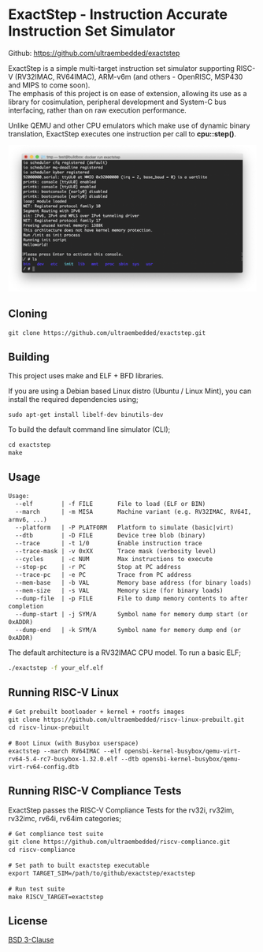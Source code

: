 # ExactStep - Instruction Accurate Instruction Set Simulator

Github: https://github.com/ultraembedded/exactstep

ExactStep is a simple multi-target instruction set simulator supporting RISC-V (RV32IMAC, RV64IMAC), ARM-v6m (and others - OpenRISC, MSP430 and MIPS to come soon).  
The emphasis of this project is on ease of extension, allowing its use as a library for cosimulation, peripheral development and System-C bus interfacing, rather than on raw execution performance.

Unlike QEMU and other CPU emulators which make use of dynamic binary translation, ExactStep executes one instruction per call to **cpu::step()**.

![](docs/screenshot.png)

## Cloning
```
git clone https://github.com/ultraembedded/exactstep.git
```

## Building

This project uses make and ELF + BFD libraries.

If you are using a Debian based Linux distro (Ubuntu / Linux Mint), you can install the required dependencies using;

```
sudo apt-get install libelf-dev binutils-dev
```

To build the default command line simulator (CLI);
```
cd exactstep
make
```

## Usage

```
Usage:
  --elf        | -f FILE       File to load (ELF or BIN)
  --march      | -m MISA       Machine variant (e.g. RV32IMAC, RV64I, armv6, ...)
  --platform   | -P PLATFORM   Platform to simulate (basic|virt)
  --dtb        | -D FILE       Device tree blob (binary)
  --trace      | -t 1/0        Enable instruction trace
  --trace-mask | -v 0xXX       Trace mask (verbosity level)
  --cycles     | -c NUM        Max instructions to execute
  --stop-pc    | -r PC         Stop at PC address
  --trace-pc   | -e PC         Trace from PC address
  --mem-base   | -b VAL        Memory base address (for binary loads)
  --mem-size   | -s VAL        Memory size (for binary loads)
  --dump-file  | -p FILE       File to dump memory contents to after completion
  --dump-start | -j SYM/A      Symbol name for memory dump start (or 0xADDR)
  --dump-end   | -k SYM/A      Symbol name for memory dump end (or 0xADDR)
```

The default architecture is a RV32IMAC CPU model. To run a basic ELF;
```sh
./exactstep -f your_elf.elf 
```

## Running RISC-V Linux
```
# Get prebuilt bootloader + kernel + rootfs images
git clone https://github.com/ultraembedded/riscv-linux-prebuilt.git
cd riscv-linux-prebuilt

# Boot Linux (with Busybox userspace)
exactstep --march RV64IMAC --elf opensbi-kernel-busybox/qemu-virt-rv64-5.4-rc7-busybox-1.32.0.elf --dtb opensbi-kernel-busybox/qemu-virt-rv64-config.dtb
```

## Running RISC-V Compliance Tests

ExactStep passes the RISC-V Compliance Tests for the rv32i, rv32im, rv32imc, rv64i, rv64im categories;
```
# Get compliance test suite
git clone https://github.com/ultraembedded/riscv-compliance.git 
cd riscv-compliance

# Set path to built exactstep executable
export TARGET_SIM=/path/to/github/exactstep/exactstep

# Run test suite
make RISCV_TARGET=exactstep
```

## License

[BSD 3-Clause](LICENSE)